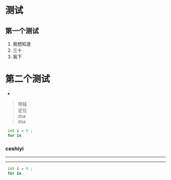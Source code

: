 

# 测试
## 第一个测试

1. 我想知道
2. 三十
3. 我下

# 第二个测试
- 

> 带娃\
> 定位\
> dsa\
> dsa 

``` python
 int i = 0 ;
 for in 
```

### ceshiyi
---
----
~~~ python
 int i = 0 ;
 for in 
~~~
